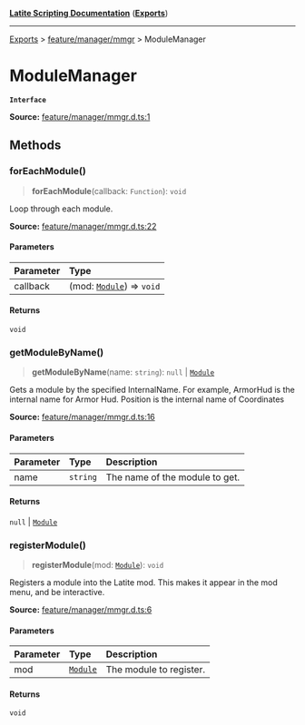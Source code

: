 [**Latite Scripting Documentation**](../../README.md) ([**Exports**](../../exports.md))

---

[Exports](../../exports.md) > [feature/manager/mmgr](../index.md) > ModuleManager

# ModuleManager

**`Interface`**

**Source:** [feature/manager/mmgr.d.ts:1](https://github.com/EpiclyRaspberry/latitescripting.github.io/blob/0717eac/definitions/feature/manager/mmgr.d.ts#L1)

## Methods

### forEachModule()

> **forEachModule**(callback: `Function`): `void`

Loop through each module.

**Source:** [feature/manager/mmgr.d.ts:22](https://github.com/EpiclyRaspberry/latitescripting.github.io/blob/0717eac/definitions/feature/manager/mmgr.d.ts#L22)

#### Parameters

| Parameter | Type                                                                             |
| :-------- | :------------------------------------------------------------------------------- |
| callback  | (mod: [`Module`](../../module.feature_module/classes/class.Module.md)) => `void` |

#### Returns

`void`

### getModuleByName()

> **getModuleByName**(name: `string`): `null` \| [`Module`](../../module.feature_module/classes/class.Module.md)

Gets a module by the specified InternalName.
For example, ArmorHud is the internal name for Armor Hud.
Position is the internal name of Coordinates

**Source:** [feature/manager/mmgr.d.ts:16](https://github.com/EpiclyRaspberry/latitescripting.github.io/blob/0717eac/definitions/feature/manager/mmgr.d.ts#L16)

#### Parameters

| Parameter | Type     | Description                    |
| :-------- | :------- | :----------------------------- |
| name      | `string` | The name of the module to get. |

#### Returns

`null` \| [`Module`](../../module.feature_module/classes/class.Module.md)

### registerModule()

> **registerModule**(mod: [`Module`](../../module.feature_module/classes/class.Module.md)): `void`

Registers a module into the Latite mod. This makes it appear in the mod menu, and be interactive.

**Source:** [feature/manager/mmgr.d.ts:6](https://github.com/EpiclyRaspberry/latitescripting.github.io/blob/0717eac/definitions/feature/manager/mmgr.d.ts#L6)

#### Parameters

| Parameter | Type                                                            | Description             |
| :-------- | :-------------------------------------------------------------- | :---------------------- |
| mod       | [`Module`](../../module.feature_module/classes/class.Module.md) | The module to register. |

#### Returns

`void`
